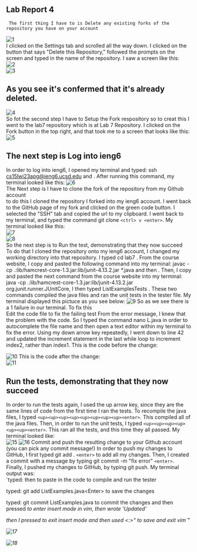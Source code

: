 ## Lab Report 4
     The first thing I have to is Delete any existing forks of the repository you have on your account  

![1](https://user-images.githubusercontent.com/122565144/224513813-6345d65d-cd3a-466e-a4b9-acea09c32213.jpg)  
I clicked on the Settings tab and scrolled all the way down. I clicked on the button that says "Delete this Repository," followed the prompts on the screen and typed in the name of the repository. I saw a screen like this:  
![2](https://user-images.githubusercontent.com/122565144/224513832-b08ca546-2620-48d8-8184-b427dfdd4e84.jpg)  
![3](https://user-images.githubusercontent.com/122565144/224513836-102728c2-f88a-4415-ad1c-8b70c2c938f6.jpg)  
## As you see it's confermed that it's already deleted.  
![4](https://user-images.githubusercontent.com/122565144/224513840-89031bb7-e689-4b30-a71e-fd57b7859cc4.jpg)  
So fot the second step I have to Setup the Fork respository so to creat this I went to the lab7 repository which is at Lab 7 Repository. I clicked on the Fork button in the top right, and that took me to a screen that looks like this:  
![5](https://user-images.githubusercontent.com/122565144/224514157-6eb4a2c0-1075-4957-a994-4cf38c514220.jpg)  
## The next step is Log into ieng6  
In order to log into ieng6, I opened my terminal and typed: ssh cs15lwi23apg@ieng6.ucsd.edu and <enter>. After running this command, my terminal looked like this:
![6](https://user-images.githubusercontent.com/122565144/224514291-91b2a982-f129-497f-97de-942097a22c0c.jpg)  
  The Next step is I have to clone the fork of the repository from my Github account  
  to do this I cloned the repository I forked into my ieng6 account. I went back to the GitHub page of my fork and clicked on the green code button. I selected the "SSH" tab and copied the url to my clipboard. I went back to my terminal, and typed the command git clone `<ctrl> v <enter>`. My terminal looked like this:  
![7](https://user-images.githubusercontent.com/122565144/224514440-493eaab1-5f13-4948-83b6-ab762ee3b143.jpg)  
  ![8](https://user-images.githubusercontent.com/122565144/224514565-bcc40ff7-bd7e-4b81-93b3-70fe6d510934.jpg)  
  So the next step is to Run the test, demonstrating that they now succeed  
  To do that I cloned the repository onto my ieng6 account, I changed my working directory into that repository. I typed cd lab7 <enter>. From the course website, I copy and pasted the following command into my terminal: javac -cp .:lib/hamcrest-core-1.3.jar:lib/junit-4.13.2.jar *.java and then <enter>. Then, I copy and pasted the next command from the course website into my terminal: java -cp .:lib/hamcrest-core-1.3.jar:lib/junit-4.13.2.jar org.junit.runner.JUnitCore, I then typed ListExamplesTests <enter>. These two commands compiled the java files and ran the unit tests in the tester file. My terminal displayed this pictuce as you see below:   ![9](https://user-images.githubusercontent.com/122565144/224515127-7e652e18-09b8-42eb-994d-c916438f4b53.jpg)
  So as we see there is a 1 failure in our terminal. To fix this  
Edit the code file to fix the failing test
From the error message, I knew that the problem with the code. So I typed the command nano L<Tab>.java in order to autocomplete the file name and then open a text editor within my terminal to fix the error. Using my down arrow key repeatedly, I went down to line 42 and updated the increment statement in the last while loop to increment index2, rather than index1. This is the code before the change:  

![10](https://user-images.githubusercontent.com/122565144/224515876-34ef604c-55a0-48b0-8832-f77ff4e77163.jpg)
 This is the code after the change:  
![11](https://user-images.githubusercontent.com/122565144/224515892-17abfc87-cc09-49a2-b084-261e63b96efc.jpg)  
  ## Run the tests, demonstrating that they now succeed
In order to run the tests again, I used the up arrow key, since they are the same lines of code from the first time I ran the tests. To recompile the java files, I typed `<up><up><up><up><up><up><up><up><enter>`. This compiled all of the java files. Then, in order to run the unit tests, I typed `<up><up><up><up><up><up><enter>`. This ran all the tests, and this time they all passed. My terminal looked like:  
![15](https://user-images.githubusercontent.com/122565144/224517895-6b86a01b-eccd-4cb1-b0f6-c377575cb672.jpg)
![16](https://user-images.githubusercontent.com/122565144/224517936-5eee1b0e-6c3a-4429-add9-fb3517e5261b.jpg)
Commit and push the resulting change to your Github account (you can pick any commit message!)
In order to push my changes to GitHub, I first typed git add . `<enter>` to add all my changes. Then, I created a commit with a message by typing git commit -m "fix error" `<enter>`. Finally, I pushed my changes to GitHub, by typing git push. My terminal output was:  
  `typed: <ctrl><v><Enter> then <ctr><v><Enter> to paste in the code
to compile and run the tester

typed: git add ListExamples.java\<Enter> to save the changes

typed: git commit ListExamples.java<Enter> to commit
the changes and then pressed <i> to enter insert mode in vim,
then wrote 'Updated'

then I pressed <esc> to exit insert mode and then used <:><w><q><Enter>
to save and exit vim`  
     
![17](https://user-images.githubusercontent.com/122565144/224518260-48175df6-2ebd-4f38-b1e4-06ed1485da40.jpg)  
     
![18](https://user-images.githubusercontent.com/122565144/224518312-43edcb39-bb7a-430d-af8a-7789e47a0261.jpg)


